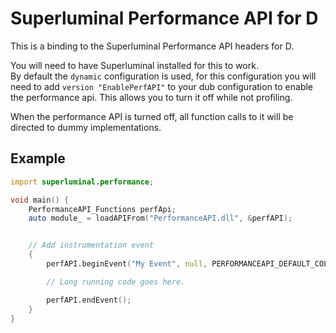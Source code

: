 # Superluminal Performance API for D

This is a binding to the Superluminal Performance API headers for D.

You will need to have Superluminal installed for this to work.  
By default the `dynamic` configuration is used, for this configuration you will need to add `version "EnablePerfAPI"` to your dub configuration to enable the performance api. This allows you to turn it off while not profiling.

When the performance API is turned off, all function calls to it will be directed to dummy implementations.

## Example

```d
import superluminal.performance;

void main() {
    PerformanceAPI_Functions perfApi;
    auto module_ = loadAPIFrom("PerformanceAPI.dll", &perfAPI);


    // Add instrumentation event
    {
        perfAPI.beginEvent("My Event", null, PERFORMANCEAPI_DEFAULT_COLOR);

        // Long running code goes here.

        perfAPI.endEvent();
    }
}

```
